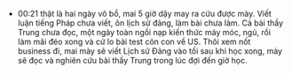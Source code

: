 - 00:21 thật là hai ngày vô bổ, mai 5 giờ dậy may ra cứu được mày. Viết luận tiếng Pháp chưa viết, ôn lịch sử đảng, làm bài chưa làm. Cả bài thầy Trung chưa đọc, một ngày toàn ngồi nạp kiến thức máy móc, ngủ, rồi làm mãi đéo xong và cứ lo bài test cỏn con về US. Thôi xem nốt business đi, mai mày sẽ viết Lịch sử Đảng vào tối sau khi học xong, mày sẽ đọc và nghiên cứu bài thầy Trung trong lúc đợi đến giờ học.